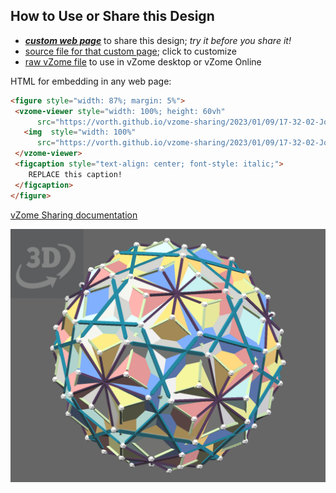 
## How to Use or Share this Design

 - [***custom web page***][post] to share this design; *try it before you share it!*
 - [source file for that custom page][source]; click to customize
 - [raw vZome file][raw] to use in vZome desktop or vZome Online
 
 HTML for embedding in any web page:
 ```html
<figure style="width: 87%; margin: 5%">
  <vzome-viewer style="width: 100%; height: 60vh"
       src="https://vorth.github.io/vzome-sharing/2023/01/09/17-32-02-JohnK-sixDodecs-customOrbit/JohnK-sixDodecs-customOrbit.vZome" >
    <img  style="width: 100%"
       src="https://vorth.github.io/vzome-sharing/2023/01/09/17-32-02-JohnK-sixDodecs-customOrbit/JohnK-sixDodecs-customOrbit.png" >
  </vzome-viewer>
  <figcaption style="text-align: center; font-style: italic;">
     REPLACE this caption!
  </figcaption>
</figure>
 ```

[vZome Sharing documentation](https://vzome.github.io/vzome/sharing.html#how-it-works)

![Image](<JohnK-sixDodecs-customOrbit.png>)


[post]: <https://vorth.github.io/vzome-sharing/2023/01/09/JohnK-sixDodecs-customOrbit-17-32-02.html>
[source]: <https://github.com/vorth/vzome-sharing/edit/main/_posts/2023-01-09-JohnK-sixDodecs-customOrbit-17-32-02.md>
[raw]: <https://raw.githubusercontent.com/vorth/vzome-sharing/main/2023/01/09/17-32-02-JohnK-sixDodecs-customOrbit/JohnK-sixDodecs-customOrbit.vZome>